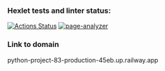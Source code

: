 ### Hexlet tests and linter status:
[![Actions Status](https://github.com/MatveiKhmyzov/python-project-83/workflows/hexlet-check/badge.svg)](https://github.com/MatveiKhmyzov/python-project-83/actions)
[![page-analyzer](https://github.com/MatveiKhmyzov/python-project-83/actions/workflows/page-analyzer.yml/badge.svg)](https://github.com/MatveiKhmyzov/python-project-83/actions/workflows/page-analyzer.yml)
### Link to domain
python-project-83-production-45eb.up.railway.app